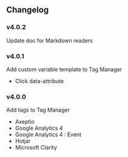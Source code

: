 ## Changelog

### v4.0.2
Update doc for Markdown readers

### v4.0.1
Add custom variable template to Tag Manager

- Click data-attribute

### v4.0.0
Add tags to Tag Manager

- Axeptio
- Google Analytics 4
- Google Analytics 4 : Event
- Hotjar
- Microsoft Clarity
